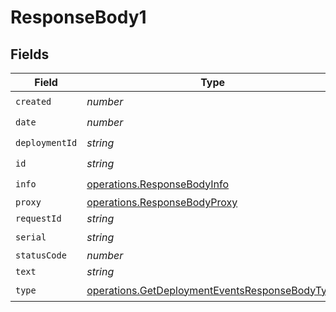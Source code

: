 # ResponseBody1


## Fields

| Field                                                                                                            | Type                                                                                                             | Required                                                                                                         | Description                                                                                                      |
| ---------------------------------------------------------------------------------------------------------------- | ---------------------------------------------------------------------------------------------------------------- | ---------------------------------------------------------------------------------------------------------------- | ---------------------------------------------------------------------------------------------------------------- |
| `created`                                                                                                        | *number*                                                                                                         | :heavy_check_mark:                                                                                               | N/A                                                                                                              |
| `date`                                                                                                           | *number*                                                                                                         | :heavy_check_mark:                                                                                               | N/A                                                                                                              |
| `deploymentId`                                                                                                   | *string*                                                                                                         | :heavy_check_mark:                                                                                               | N/A                                                                                                              |
| `id`                                                                                                             | *string*                                                                                                         | :heavy_check_mark:                                                                                               | N/A                                                                                                              |
| `info`                                                                                                           | [operations.ResponseBodyInfo](../../models/operations/responsebodyinfo.md)                                       | :heavy_check_mark:                                                                                               | N/A                                                                                                              |
| `proxy`                                                                                                          | [operations.ResponseBodyProxy](../../models/operations/responsebodyproxy.md)                                     | :heavy_minus_sign:                                                                                               | N/A                                                                                                              |
| `requestId`                                                                                                      | *string*                                                                                                         | :heavy_minus_sign:                                                                                               | N/A                                                                                                              |
| `serial`                                                                                                         | *string*                                                                                                         | :heavy_check_mark:                                                                                               | N/A                                                                                                              |
| `statusCode`                                                                                                     | *number*                                                                                                         | :heavy_minus_sign:                                                                                               | N/A                                                                                                              |
| `text`                                                                                                           | *string*                                                                                                         | :heavy_minus_sign:                                                                                               | N/A                                                                                                              |
| `type`                                                                                                           | [operations.GetDeploymentEventsResponseBodyType](../../models/operations/getdeploymenteventsresponsebodytype.md) | :heavy_check_mark:                                                                                               | N/A                                                                                                              |
